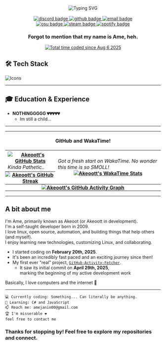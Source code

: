 <div align="center">
<br>
    <div align="center">
        <img src="https://readme-typing-svg.demolab.com?font=Chiron+GoRound+TC&weight=900&size=36&duration=2500&pause=500&color=FFDEE3&background=FFDEE300&center=true&vCenter=true&width=450&lines=import+akeoott;%3C%2FAme%3E;print(%22Banane%3F%22);HELP+MEEE!!!;I+use+arch+btw...;IM+SELF+TOUGHT!;I+love+pink+%E2%9D%A4%EF%B8%8E" alt="Typing SVG" />
    </div>
    <br>
    <div align="center">
        <a href="https://discord.com/users/898223580104519711">
            <img src="https://img.shields.io/badge/-discord-0A66C2?style=for-the-badge&logo=discord&logoColor=white" alt="discord badge">
        </a>
        <a href="https://github.com/Akeoott">
            <img src="https://img.shields.io/badge/-GitHub-181717?style=for-the-badge&logo=github&logoColor=white" alt="github badge">
        </a>
        <a href="mailto:amejanin00@gmail.com">
            <img src="https://img.shields.io/badge/-Email-EA4335?style=for-the-badge&logo=gmail&logoColor=white" alt="email badge">
        </a>
        <br>
        <a href="https://osu.ppy.sh/users/36050791">
            <img src="https://img.shields.io/badge/-osu!-ff66aa?style=for-the-badge&logo=osu&logoColor=white" alt="osu badge">
        </a>
        <a href="https://steamcommunity.com/id/Akeoot">
            <img src="https://img.shields.io/badge/-Steam-0A66C2?style=for-the-badge&logo=steam" alt="steam badge">
        </a>
        <a href="https://stats.fm/akeoot">
            <img src="https://img.shields.io/badge/-Stats.fm-181717?style=for-the-badge&logo=spotify" alt="spotify badge">
        </a>
    </div>
    <div align="center">
        <h3>Forgot to mention that my name is Ame, heh.</h3>
    </div>
    <a href="https://wakatime.com/@18b1aa2a-ab98-4287-a1ca-4e0759ac7380">
        <img src="https://wakatime.com/badge/user/18b1aa2a-ab98-4287-a1ca-4e0759ac7380.svg" alt="Total time coded since Aug 6 2025">
    </a>
</div>
<h2>🛠️ Tech Stack</h2>
<p>
  <img src="https://skillicons.dev/icons?i=py,vscode,bash,linux,arch,html,css,js,cs,git,github,cloudflare" alt="Icons">
</p>
<hr>
<h2>🎓 Education & Experience</h2>
<ul>
    <li>
        <strong>NOTHINGGGGG 💔💔💔💔💔</strong>
        <ul>
            <li>Im still a child...</li>
        </ul>
    </li>
</ul>
<hr>
<table>
    <thead>
        <tr>
            <th scope="col" colspan="2">
                <p align="center">
                    GitHub and WakaTime!
                </p>
            </th>
        </tr>
    </thead>
    <tbody>
        <tr>
            <th scope="row">
                <a href="https://github-readme-stats.vercel.app/api?username=Akeoott&rank_icon=percentile&show_icons=true&theme=dark&bg_color=0d1117&border_color=0d1117&include_all_commits=true&count_private=true">
                    <img src="https://github-readme-stats.vercel.app/api?username=Akeoott&rank_icon=percentile&show_icons=true&theme=dark&bg_color=0d1117&border_color=0d1117&include_all_commits=true&count_private=true" alt="Akeoott's GitHub Stats">
                </a>
                <h6 align="left" style="margin: 0 auto 0 auto;">Kinda Pathetic..</h6>
            </th>
            <th scope="row" rowspan="2">
            <h6 align="left" style="margin: 0 auto 0 auto;">Got a fresh start on WakaTime. No wonder this time is so SMOLL!</h6>
                <a href="https://wakatime.com/@Akeoott">
                    <img src="https://github-readme-stats.vercel.app/api/wakatime?username=Akeoott&layout=compact&border_color=0d1117&&bg_color=0D1117&text_color=ffff" alt="Akeoott's WakaTime Stats">
                </a>
            </th>
        </tr>
        <tr>
            <th scope="row" style="padding: 0;">
                <a href="https://streak-stats.demolab.com?user=Akeoott&theme=dark&background=0D1117&border=444&ring=58A6FF&fire=FF8C00&currStreakLabel=58A6FF">
                    <img src="https://streak-stats.demolab.com?user=Akeoott&theme=dark&background=0D1117&border=444&ring=58A6FF&fire=FF8C00&currStreakLabel=58A6FF" alt="Akeoott's GitHub Streak">
                </a>
            </th>
        </tr>
        <tr>
            <th scope="row" colspan="2" style="padding: 0;">
                <a href="https://github-readme-activity-graph.vercel.app/graph?username=Akeoott&theme=github-dark&bg_color=0d1117&hide_border=true&area=true&area_color=58a6ff">
                    <img src="https://github-readme-activity-graph.vercel.app/graph?username=Akeoott&theme=github-dark&bg_color=0d1117&hide_border=true&area=true&area_color=58a6ff" alt="Akeoott's GitHub Activity Graph">
                </a>
            </th>
        </tr>
    </tbody>
</table>
<hr>
<h2>A bit about me</h2>
<div>
    <p>
        I'm Ame, primarily known as Akeoot (or Akeoott in development).<br>
        I'm a self-taught developer born in 2009.<br>
        I love linux, open source, automation, and building things that help others (and myself).<br>
        I enjoy learning new technologies, customizing Linux, and collaborating.
    </p>
    <ul>
        <li>I started coding on <strong>February 20th, 2025</strong>.</li>
        <li>It's been an incredibly fast paced and an exciting journey since then!</li>
        <li>My first ever "real" project, <code><a href="https://github.com/Akeoott-Projects/GitHub-Activity-Fetcher">GitHub-Activity-Fetcher</a></code>.
            <ul>
                <li>
                    It saw its initial commit on <strong>April 29th, 2025</strong>,<br>
                    marking the beginning of my active development work
                </li>
            </ul>
        </li>
    </ul>
    <p>
        Basically, I love computers and the internet 💖
    </p>
</div>
<hr>
<div>
<pre><code>💻 Currently coding: Something... Can literally be anything.
🌱 Learning: C# and JavaScript
📫 Reach me: amejanin00@gmail.com
🏆 I'm misserable ❤︎
feel free to contact me</code></pre>
</div>
<div>
    <h3>Thanks for stopping by! Feel free to explore my repositories and connect.</h3>
</div>
